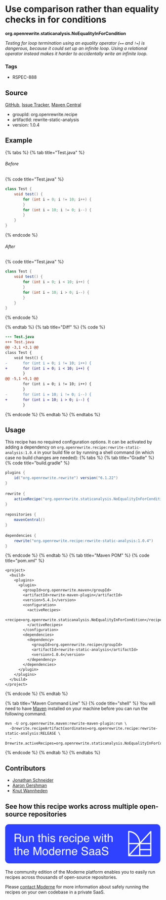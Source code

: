 # Use comparison rather than equality checks in for conditions

**org.openrewrite.staticanalysis.NoEqualityInForCondition**

_Testing for loop termination using an equality operator (`==` and `!=`) is dangerous, because it could set up an infinite loop. Using a relational operator instead makes it harder to accidentally write an infinite loop._

### Tags

* RSPEC-888

## Source

[GitHub](https://github.com/openrewrite/rewrite-static-analysis/blob/main/src/main/java/org/openrewrite/staticanalysis/NoEqualityInForCondition.java), [Issue Tracker](https://github.com/openrewrite/rewrite-static-analysis/issues), [Maven Central](https://central.sonatype.com/artifact/org.openrewrite.recipe/rewrite-static-analysis/1.0.4/jar)

* groupId: org.openrewrite.recipe
* artifactId: rewrite-static-analysis
* version: 1.0.4

## Example


{% tabs %}
{% tab title="Test.java" %}

###### Before
{% code title="Test.java" %}
```java
class Test {
    void test() {
        for (int i = 0; i != 10; i++) {
        }
        for (int i = 10; i != 0; i--) {
        }
    }
}
```
{% endcode %}

###### After
{% code title="Test.java" %}
```java
class Test {
    void test() {
        for (int i = 0; i < 10; i++) {
        }
        for (int i = 10; i > 0; i--) {
        }
    }
}
```
{% endcode %}

{% endtab %}
{% tab title="Diff" %}
{% code %}
```diff
--- Test.java
+++ Test.java
@@ -3,1 +3,1 @@
class Test {
    void test() {
-       for (int i = 0; i != 10; i++) {
+       for (int i = 0; i < 10; i++) {
        }
@@ -5,1 +5,1 @@
        for (int i = 0; i != 10; i++) {
        }
-       for (int i = 10; i != 0; i--) {
+       for (int i = 10; i > 0; i--) {
        }
```
{% endcode %}
{% endtab %}
{% endtabs %}


## Usage

This recipe has no required configuration options. It can be activated by adding a dependency on `org.openrewrite.recipe:rewrite-static-analysis:1.0.4` in your build file or by running a shell command (in which case no build changes are needed): 
{% tabs %}
{% tab title="Gradle" %}
{% code title="build.gradle" %}
```groovy
plugins {
    id("org.openrewrite.rewrite") version("6.1.22")
}

rewrite {
    activeRecipe("org.openrewrite.staticanalysis.NoEqualityInForCondition")
}

repositories {
    mavenCentral()
}

dependencies {
    rewrite("org.openrewrite.recipe:rewrite-static-analysis:1.0.4")
}
```
{% endcode %}
{% endtab %}
{% tab title="Maven POM" %}
{% code title="pom.xml" %}
```markup
<project>
  <build>
    <plugins>
      <plugin>
        <groupId>org.openrewrite.maven</groupId>
        <artifactId>rewrite-maven-plugin</artifactId>
        <version>5.4.1</version>
        <configuration>
          <activeRecipes>
            <recipe>org.openrewrite.staticanalysis.NoEqualityInForCondition</recipe>
          </activeRecipes>
        </configuration>
        <dependencies>
          <dependency>
            <groupId>org.openrewrite.recipe</groupId>
            <artifactId>rewrite-static-analysis</artifactId>
            <version>1.0.4</version>
          </dependency>
        </dependencies>
      </plugin>
    </plugins>
  </build>
</project>
```
{% endcode %}
{% endtab %}

{% tab title="Maven Command Line" %}
{% code title="shell" %}
You will need to have [Maven](https://maven.apache.org/download.cgi) installed on your machine before you can run the following command.

```shell
mvn -U org.openrewrite.maven:rewrite-maven-plugin:run \
  -Drewrite.recipeArtifactCoordinates=org.openrewrite.recipe:rewrite-static-analysis:RELEASE \
  -Drewrite.activeRecipes=org.openrewrite.staticanalysis.NoEqualityInForCondition
```
{% endcode %}
{% endtab %}
{% endtabs %}

## Contributors
* [Jonathan Schneider](mailto:jkschneider@gmail.com)
* [Aaron Gershman](mailto:aegershman@gmail.com)
* [Knut Wannheden](mailto:knut@moderne.io)


## See how this recipe works across multiple open-source repositories

[![Moderne Link Image](/.gitbook/assets/ModerneRecipeButton.png)](https://app.moderne.io/recipes/org.openrewrite.staticanalysis.NoEqualityInForCondition)

The community edition of the Moderne platform enables you to easily run recipes across thousands of open-source repositories.

Please [contact Moderne](https://moderne.io/product) for more information about safely running the recipes on your own codebase in a private SaaS.
